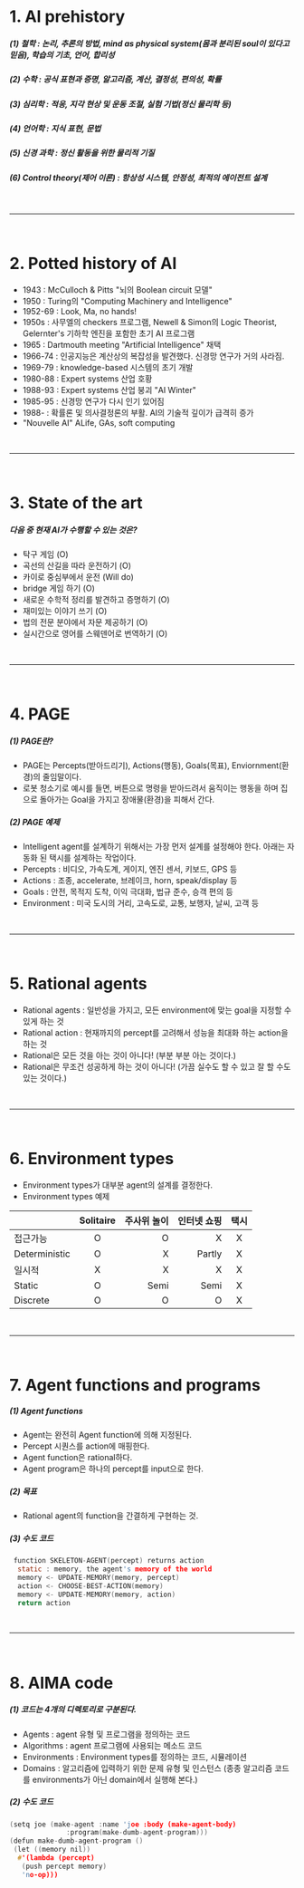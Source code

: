 # 1. AI prehistory
 ##### (1) 철학 : 논리, 추론의 방법, mind as physical system(몸과 분리된 soul이 있다고 믿음), 학습의 기초, 언어, 합리성
 ##### (2) 수학 : 공식 표현과 증명, 알고리즘, 계산, 결정성, 편의성, 확률
 ##### (3) 심리학 : 적응, 지각 현상 및 운동 조절, 실험 기법(정신 물리학 등)
 ##### (4) 언어학 : 지식 표현, 문법
 ##### (5) 신경 과학 : 정신 활동을 위한 물리적 기질
 ##### (6) Control theory(제어 이론) : 항상성 시스템, 안정성, 최적의 에이전트 설계

<br>
<hr>
<br>

# 2. Potted history of AI
 - 1943 : McCulloch & Pitts "뇌의 Boolean circuit 모델"
 - 1950 : Turing의 "Computing Machinery and Intelligence"
 - 1952-69 : Look, Ma, no hands!
 - 1950s : 사무엘의 checkers 프로그램, Newell & Simon의 Logic Theorist, Gelernter's 기하학 엔진을 포함한 초기 AI 프로그램
 - 1965 : Dartmouth meeting "Artificial Intelligence" 채택
 - 1966-74 : 인공지능은 계산상의 복잡성을 발견했다. 신경망 연구가 거의 사라짐.
 - 1969-79 : knowledge-based 시스템의 초기 개발
 - 1980-88 : Expert systems 산업 호황
 - 1988-93 : Expert systems 산업 붕괴 "AI Winter"
 - 1985-95 : 신경망 연구가 다시 인기 있어짐
 - 1988- : 확률론 및 의사결정론의 부활. AI의 기술적 깊이가 급격히 증가
 - "Nouvelle AI" ALife, GAs, soft computing


<br>
<hr>
<br>

# 3. State of the art
 ##### 다음 중 현재 AI가 수행할 수 있는 것은?
 - 탁구 게임 (O)
 - 곡선의 산길을 따라 운전하기 (O)
 - 카이로 중심부에서 운전 (Will do)
 - bridge 게임 하기 (O)
 - 새로운 수학적 정리를 발견하고 증명하기 (O)
 - 재미있는 이야기 쓰기 (O)
 - 법의 전문 분야에서 자문 제공하기 (O)
 - 실시간으로 영어를 스웨덴어로 번역하기 (O)


<br>
<hr>
<br>

# 4. PAGE
##### (1) PAGE란?
  - PAGE는 Percepts(받아드리기), Actions(행동), Goals(목표), Enviornment(환경)의 줄임말이다.
  - 로봇 청소기로 예시를 들면, 버튼으로 명령을 받아드려서 움직이는 행동을 하며 집으로 돌아가는 Goal을 가지고 장애물(환경)을 피해서 간다.

##### (2) PAGE 예제
  - Intelligent agent를 설계하기 위해서는 가장 먼저 설계를 설정해야 한다. 아래는 자동화 된 택시를 설계하는 작업이다.
  - Percepts : 비디오, 가속도계, 게이지, 엔진 센서, 키보드, GPS 등
  - Actions : 조종, accelerate, 브레이크, horn, speak/display 등
  - Goals : 안전, 목적지 도착, 이익 극대화, 법규 준수, 승객 편의 등
  - Environment : 미국 도시의 거리, 고속도로, 교통, 보행자, 날씨, 고객 등


<br>
<hr>
<br>

# 5. Rational agents
 - Rational agents : 일반성을 가지고, 모든 environment에 맞는 goal을 지정할 수 있게 하는 것
 - Rational action : 현재까지의 percept를 고려해서 성능을 최대화 하는 action을 하는 것
 - Rational은 모든 것을 아는 것이 아니다! (부분 부분 아는 것이다.)
 - Rational은 무조건 성공하게 하는 것이 아니다! (가끔 실수도 할 수 있고 잘 할 수도 있는 것이다.)


<br>
<hr>
<br>

# 6. Environment types
 - Environment types가 대부분 agent의 설계를 결정한다.
 - Environment types 예제
 
　 | Solitaire |	주사위 놀이 |	인터넷 쇼핑 |	택시
|---|:---:|---:|---:|:---:|
접근가능	 |  O		 |  O		 |   X		| X
Deterministic	 |  O		|   X		|  Partly	| X
일시적		|   X	|	   X		|    X	|	 X
Static		|   O		| Semi	|	  Semi	|	 X
Discrete	|   O		|   O		 |   O	|	 X


<br>
<hr>
<br>

# 7. Agent functions and programs
##### (1) Agent functions
  - Agent는 완전히 Agent function에 의해 지정된다.
  - Percept 시퀀스를 action에 매핑한다.
  - Agent function은 rational하다.
  - Agent program은 하나의 percept를 input으로 한다.

##### (2) 목표
  - Rational agent의 function을 간결하게 구현하는 것.

##### (3) 수도 코드
```c
 function SKELETON-AGENT(percept) returns action
  static : memory, the agent's memory of the world
  memory <- UPDATE-MEMORY(memory, percept)
  action <- CHOOSE-BEST-ACTION(memory)
  memory <- UPDATE-MEMORY(memory, action)
  return action
```


<br>
<hr>
<br>

# 8. AIMA code
 ##### (1) 코드는 4개의 디렉토리로 구분된다.
  - Agents : agent 유형 및 프로그램을 정의하는 코드
  - Algorithms : agent 프로그램에 사용되는 메소드 코드
  - Environments : Environment types를 정의하는 코드, 시뮬레이션
  - Domains : 알고리즘에 입력하기 위한 문제 유형 및 인스턴스 (종종 알고리즘 코드를 environments가 아닌 domain에서 실행해 본다.)

 ##### (2) 수도 코드
 ```c
 (setq joe (make-agent :name 'joe :body (make-agent-body)
		       :program(make-dumb-agent-program)))
 (defun make-dumb-agent-program ()
  (let ((memory nil))
   #'(lambda (percept)
    (push percept memory)
    'no-op)))
```
